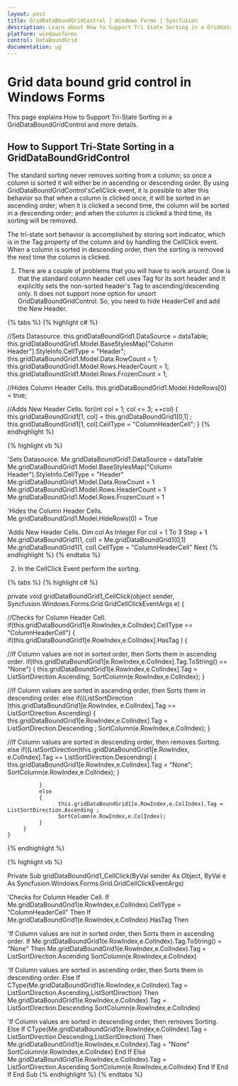 ```yaml
---
layout: post
title: GridDataBoundGridControl | Windows Forms | Syncfusion
description: Learn about How to Support Tri State Sorting in a Griddataboundgridcontrol support in Syncfusion Windows Forms GridDataBoundGrid(Classic) control and more.
platform: windowsforms
control: DataBoundGrid
documentation: ug
---
```


# Grid data bound grid control in Windows Forms

This page explains How to Support Tri-State Sorting in a GridDataBoundGridControl and more details.

## How to Support Tri-State Sorting in a GridDataBoundGridControl

The standard sorting never removes sorting from a column; so once a column is sorted it will either be in ascending or descending order. By using GridDataBoundGridControl'sCellClick event, it is possible to alter this behavior so that when a column is clicked once, it will be sorted in an ascending order; when it is clicked a second time, the column will be sorted in a descending order; and when the column is clicked a third time, its sorting will be removed.

The tri-state sort behavior is accomplished by storing sort indicator, which is in the Tag property of the column and by handling the CellClick event. When a column is sorted in descending order, then the sorting is removed the next time the column is clicked.

1. There are a couple of problems that you will have to work around. One is that the standard column header cell uses Tag for its sort header and it explicitly sets the non-sorted header's Tag to ascending/descending only. It does not support none option for unsort GridDataBoundGridControl. So, you need to hide HeaderCell and add the New Header.

{% tabs %}
{% highlight c# %}

//Sets Datasource.
this.gridDataBoundGrid1.DataSource = dataTable;
this.gridDataBoundGrid1.Model.BaseStylesMap["Column Header"].StyleInfo.CellType = "Header"; 
this.gridDataBoundGrid1.Model.Data.RowCount = 1;
this.gridDataBoundGrid1.Model.Rows.HeaderCount = 1;
this.gridDataBoundGrid1.Model.Rows.FrozenCount = 1;

//Hides Column Header Cells.
this.gridDataBoundGrid1.Model.HideRows[0] = true;

//Adds New Header Cells.
for(int col = 1; col <= 3; ++col)
{
	this.gridDataBoundGrid1[1, col] = this.gridDataBoundGrid1[0,1] ;
	this.gridDataBoundGrid1[1, col].CellType = "ColumnHeaderCell";
}
{% endhighlight %}

{% highlight vb %}

'Sets Datasource.
Me.gridDataBoundGrid1.DataSource = dataTable
Me.gridDataBoundGrid1.Model.BaseStylesMap("Column Header").StyleInfo.CellType = "Header" 
Me.gridDataBoundGrid1.Model.Data.RowCount = 1
Me.gridDataBoundGrid1.Model.Rows.HeaderCount = 1
Me.gridDataBoundGrid1.Model.Rows.FrozenCount = 1

'Hides the Column Header Cells.
Me.gridDataBoundGrid1.Model.HideRows(0) = True

'Adds New Header Cells.
Dim col As Integer
For col = 1 To 3 Step + 1
Me.gridDataBoundGrid1(1, col) = Me.gridDataBoundGrid1(0,1) 
Me.gridDataBoundGrid1(1, col).CellType = "ColumnHeaderCell"
Next
{% endhighlight %}
{% endtabs %}
   
2. In the CellClick Event perform the sorting.

{% tabs %}
{% highlight c# %}

private void gridDataBoundGrid1_CellClick(object sender, Syncfusion.Windows.Forms.Grid.GridCellClickEventArgs e)
{

//Checks for Column Header Cell.
	 if(this.gridDataBoundGrid1[e.RowIndex,e.ColIndex].CellType == "ColumnHeaderCell")
	 { 
		   if(this.gridDataBoundGrid1[e.RowIndex,e.ColIndex].HasTag )
		   { 

//If Column values are not in sorted order, then Sorts them in ascending order.
				if(this.gridDataBoundGrid1[e.RowIndex,e.ColIndex].Tag.ToString() == "None") 
				{
					  this.gridDataBoundGrid1[e.RowIndex,e.ColIndex].Tag = ListSortDirection.Ascending;
					  SortColumn(e.RowIndex,e.ColIndex);
				 }

//If Column values are sorted in ascending order, then Sorts them in descending order.
				 else if((ListSortDirection )this.gridDataBoundGrid1[e.RowIndex, e.ColIndex].Tag == ListSortDirection.Ascending)
				 { 
					 this.gridDataBoundGrid1[e.RowIndex,e.ColIndex].Tag = ListSortDirection.Descending ;
					 SortColumn(e.RowIndex,e.ColIndex);
				 }

//If Column values are sorted in descending order, then removes Sorting.
				 else if((ListSortDirection)this.gridDataBoundGrid1[e.RowIndex, e.ColIndex].Tag == ListSortDirection.Descending)
				 {
					  this.gridDataBoundGrid1[e.RowIndex,e.ColIndex].Tag = "None"; 
					  SortColumn(e.RowIndex,e.ColIndex);
				 }

			  }
			  else
			  {
    				this.gridDataBoundGrid1[e.RowIndex,e.ColIndex].Tag = ListSortDirection.Ascending ;
					SortColumn(e.RowIndex,e.ColIndex);
			  }
		 }
	}
{% endhighlight %}

{% highlight vb %}

Private Sub gridDataBoundGrid1_CellClick(ByVal sender As Object, ByVal e As Syncfusion.Windows.Forms.Grid.GridCellClickEventArgs)

'Checks for Column Header Cell.
If Me.gridDataBoundGrid1(e.RowIndex,e.ColIndex).CellType = "ColumnHeaderCell" Then
If Me.gridDataBoundGrid1(e.RowIndex,e.ColIndex).HasTag Then

'If Column values are not in sorted order, then Sorts them in ascending order.
If Me.gridDataBoundGrid1(e.RowIndex,e.ColIndex).Tag.ToString() = "None" Then
Me.gridDataBoundGrid1(e.RowIndex,e.ColIndex).Tag = ListSortDirection.Ascending
SortColumn(e.RowIndex,e.ColIndex)

'If Column values are sorted in ascending order, then Sorts them in descending order.
Else If CType(Me.gridDataBoundGrid1(e.RowIndex,e.ColIndex).Tag = ListSortDirection.Ascending,ListSortDirection) Then 
Me.gridDataBoundGrid1(e.RowIndex,e.ColIndex).Tag = ListSortDirection.Descending 
SortColumn(e.RowIndex,e.ColIndex)

'If Column values are sorted in descending order, then removes Sorting.
Else If CType(Me.gridDataBoundGrid1(e.RowIndex,e.ColIndex).Tag = ListSortDirection.Descending,ListSortDirection) Then 
Me.gridDataBoundGrid1(e.RowIndex,e.ColIndex).Tag = "None" 
SortColumn(e.RowIndex,e.ColIndex)
End If
Else 
Me.gridDataBoundGrid1(e.RowIndex,e.ColIndex).Tag = ListSortDirection.Ascending 
SortColumn(e.RowIndex,e.ColIndex)
End If
End If
End Sub
{% endhighlight %}
{% endtabs %}
